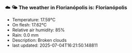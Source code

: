### ☁️ 🌤️  The weather in Florianópolis is: Florianópolis

- Temperature: 17.59°C
- On flesh: 17.62°C
- Relative air humidity: 85%
- Rain: 0.0 mm
- Description: Broken clouds
- last updated: 2025-07-04T16:21:50.148811
